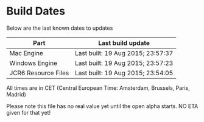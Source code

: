 # Build Dates

Below are the last known dates to updates

Part | Last build update
-----|-----
Mac Engine | Last built: 19 Aug 2015; 23:57:37
Windows Engine | Last built: 19 Aug 2015; 23:57:23
JCR6 Resource Files | Last built: 19 Aug 2015; 23:54:05
All times are in CET (Central European Time: Amsterdam, Brussels, Paris, Madrid)


Please note this file has no real value yet until the open alpha starts. NO ETA given for that yet!
